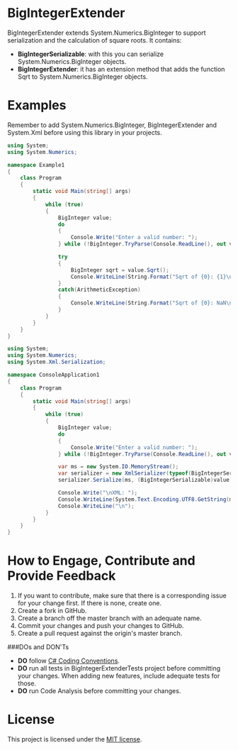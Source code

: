 BigIntegerExtender
==================
BigIntegerExtender extends System.Numerics.BigInteger to support serialization and the calculation of square roots.
It contains:
* **BigIntegerSerializable**: with this you can serialize System.Numerics.BigInteger objects.
* **BigIntegerExtender**: it has an extension method that adds the function Sqrt to System.Numerics.BigInteger objects.

Examples
==================
Remember to add System.Numerics.BigInteger, BigIntegerExtender and System.Xml before using this library in your projects.
```cs
using System;
using System.Numerics;

namespace Example1
{
    class Program
    {
        static void Main(string[] args)
        {
            while (true)
            {
                BigInteger value;
                do
                {
                    Console.Write("Enter a valid number: ");
                } while (!BigInteger.TryParse(Console.ReadLine(), out value));

                try
                {
                    BigInteger sqrt = value.Sqrt();
                    Console.WriteLine(String.Format("Sqrt of {0}: {1}\n", value, sqrt));
                }
                catch(ArithmeticException)
                {
                    Console.WriteLine(String.Format("Sqrt of {0}: NaN\n", value));
                }
            }
        }
    }
}
```
```cs
using System;
using System.Numerics;
using System.Xml.Serialization;

namespace ConsoleApplication1
{
    class Program
    {
        static void Main(string[] args)
        {
            while (true)
            {
                BigInteger value;
                do
                {
                    Console.Write("Enter a valid number: ");
                } while (!BigInteger.TryParse(Console.ReadLine(), out value));

                var ms = new System.IO.MemoryStream();
                var serializer = new XmlSerializer(typeof(BigIntegerSerializable));
                serializer.Serialize(ms, (BigIntegerSerializable)value);

                Console.Write("\nXML: ");
                Console.WriteLine(System.Text.Encoding.UTF8.GetString(ms.ToArray()));
                Console.WriteLine("\n");
            }
        }
    }
}
```
How to Engage, Contribute and Provide Feedback
==================
1. If you want to contribute, make sure that there is a corresponding issue for your change first. If there is none, create one.
2. Create a fork in GitHub.
3. Create a branch off the master branch with an adequate name.
4. Commit your changes and push your changes to GitHub.
5. Create a pull request against the origin's master branch.

###DOs and DON'Ts
* **DO** follow [C# Coding Conventions](http://msdn.microsoft.com/en-us/library/ff926074.aspx).
* **DO** run all tests in BigIntegerExtenderTests project before committing your changes. When adding new features, include adequate tests for those.
* **DO** run Code Analysis before committing your changes.

License
==================
This project is licensed under the [MIT license](LICENSE).
